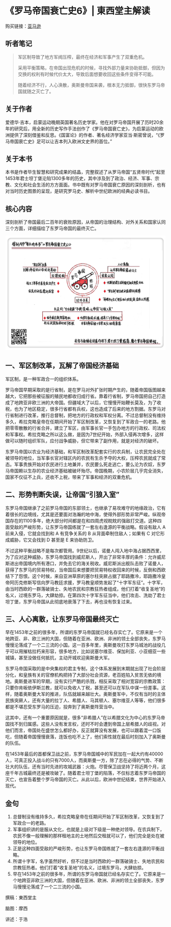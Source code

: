 《罗马帝国衰亡史6》| 東西堂主解读
============================

购买链接：[亚马逊](https://www.amazon.cn/罗马帝国衰亡史-爱德华·吉本/dp/B00OAZ696U/ref=sr_1_2?ie=UTF8&qid=1511095842&sr=8-2&keywords=罗马帝国衰亡史)

听者笔记
------------------------

> 军区制导致了地方军阀压榨，最终在经济和军事产生了双重危机。
>
> 采用平衡策略，在帝国出现危机的时候，寻找外部力量来协助抵御，但因为交换的权利有时候代价太大，导致后面想要收回这些条件变得不可能。
>
> 随着经济不行，人心涣散，奥斯曼帝国来袭，根本无力抵御，很快东罗马帝国就随之灭亡了。

关于作者
------------------------

爱德华·吉本，启蒙运动晚期英国著名历史学家。他在对罗马帝国开展了历时20余年的研究后，用全新的历史写作手法创作了《罗马帝国衰亡史》，为启蒙运动的欧洲提供了深刻借鉴和反思。《国富论》的作者、著名经济学家亚当·斯密曾说，“《罗马帝国衰亡史》足可以让吉本列入欧洲文史界的首位。”

关于本书
------------------------

本书是作者毕生智慧和研究成果的结晶，完整叙述了从罗马帝国“五贤帝时代”起至1453年君士坦丁堡沦陷1300多年的历史，其中涉及到了政治、经济、军事、宗教、文化和社会生活的方方面面。书中既有对罗马帝国衰亡原因的深刻剖析，也有对当时历史图景的呈现，是研究罗马史、解析中世纪欧洲的经典必读书目。

核心内容
------------------------

深刻剖析了帝国最后二百年的衰败原因，从帝国的治理结构、对外关系和国家认同三个方面，详细描绘了东罗马帝国的最终灭亡。
 
![](the-history-of-the-decline-and-fall-of-the-roman-empire-06/001.JPG)

一、军区制改革，瓦解了帝国经济基础
------------------------

军区制，是一种军政合一的组织体系。

罗马帝国早期采取的是行省制，是在罗马对外扩张时期产生的，随着帝国版图越来越大，它把那些被征服的殖民地都收归成行省。靠着行省制，罗马帝国把自己打造成了地跨亚非欧三洲的大帝国。但疆域大了以后，它慢慢开始鞭长莫及，为了收税，也为了地区稳定，很多行省都有兵权，这也造成了后来的地方割据。东罗马对行省制进行改革，推行总督制，把地方的行政权和军权分离。不过总督制没有维持多久，希拉克略皇帝在任期间开始了军区制改革，又恢复到了军政合一的老路。他把零零散散的行省合并，建立了军区，由军事长官一手包办地方的行政权、司法权和军事权。希拉克略之所以这么做，是因为7世纪开始，外部入侵再次增多，这样做可以随时组织军队，应付战争威胁，但它带来了副作用，就是对经济的破坏。

东罗马帝国以农业为经济基础，和军区制改革配套实行的农兵制，让农民完全处在被领导的地位，当军事长官对辖区内的农民有生杀予夺的大权，压榨农民就成了常态。军事贵族开始对农民进行土地兼并，农民要么死走逃亡，要么沦为农奴，东罗马帝国赖以生存的农业经济基础被破坏殆尽。帝国晚期，小农阶层几乎完全消失，国家不仅征不上兵，还收不上税，带来了军事和经济的双重危机。

二、形势判断失误，让帝国“引狼入室”
------------------------

东罗马帝国继承了之前罗马帝国的东部领土，也继承了易攻难守的地缘政治，它有着很长的边境线，尤其是还要面对浩瀚的地中海，使得外部形势非常严峻。纵观帝国存在的1100多年，绝大部分时间都是在和四周虎视眈眈的强敌打交道。这种四面受敌的严峻形势，让东罗马帝国练就了一套左右逢源的平衡战略。假设有敌人 A 前来入侵，它就会找到和 A 有竞争关系的 B 从背面牵制住敌人；如果有 C 对它形成威胁，它又会找到 D 甚至是 E 来协助防卫。

不过这种平衡战略不是每次都管用。9世纪以后，诺曼人闯入地中海占据西西里，为了应对这种威胁，东罗马帝国找到威尼斯人，开出了非常丰厚的条件：允许威尼斯进出帝国境内所有港口，并免去它的海关税收。威尼斯派出舰队击败了诺曼人，获得了东罗马的贸易特权，当帝国后来想要把贸易特权收回来的时候，反倒和西欧结下了怨恨。这个时候，来自亚洲草原的塞尔柱突厥占据了耶路撒冷，耶路撒冷皇帝阿历克修斯写信向罗马教廷求援，罗马教皇顺势发起了“十字军东征”。十字军，由当时西欧的一群落破骑士、失地农民和宗教狂热者组成，他们打着“收复圣地”的名义，过境东罗马，大肆劫掠。在第四次十字军东征当中，他们攻击、洗劫了君士坦丁堡，东罗马帝国从此彻底地衰落了下去，再也没有恢复过来。

三、人心离散，让东罗马帝国最终灭亡
------------------------

早在1453年之前的很多年，所谓的东罗马帝国就已经名存实亡了。它原来是一个地跨亚、非、欧三洲的大国，但随着在亚洲、欧洲、非洲的领土全部丧失，东罗马慢慢沦落成了一个二三流的小国。这一百多年里，奥斯曼攻打东罗马城池的战役几乎可以用摧枯拉朽来形容，很多地方，比如说塞尔维亚、保加利亚、小亚细亚一些城镇，甚至没做任何抵抗，主动开城欢迎奥斯曼大军。

东罗马帝国采取的是中央集权的君主专制，这个体系发展到末期就出现了社会阶层分化，和皇族有关的官僚机构把持了大部分社会资源，老百姓陷入贫苦无依的境地。奥斯曼进军的早期，没有实行严酷的杀戮，相反采取了相对宽容的宗教政策：只要你肯皈依伊斯兰教，就可以免收人丁税，甚至还可以在军队中谋一份差事。这样，随着奥斯曼大军的推进，队伍就越来越壮大。奥斯曼军中，不仅有当时的主体民族突厥人，还有大量的拉丁人、希腊人、马其顿人、塞尔维亚人等等，他们很多都是不堪忍受东罗马的压迫，投奔到了奥斯曼阵营当中。

这其中，还有一个重要原因就是，很多“非希腊人”在以希腊文化为中心的东罗马帝国找不到归属感。这些人没有发言权，还时不时会遭到帝国上层希腊人的歧视。对他们而言，帝国处在盛世怎么都好办，反正就算没有发展，也可以跟着混一口饭吃，但随着帝国慢慢衰落，连饭也吃不上了，他们索性就在最后时刻加入了奥斯曼的队伍。

在1453年最后的首都保卫战之前，东罗马帝国城中的军民加在一起大约有40000人，可真正投入战斗的只有7000人，而奥斯曼一方，除了志在必得的气势、不断壮大的队伍，还有当时先进的攻城武器：火炮。尽管保卫战坚持了将近两个月，这座千年古城最终还是被攻破了。随着君士坦丁堡的陷落，不仅标志着东罗马帝国的灭亡，也宣告着整个罗马帝国的灭亡。从此以后，欧洲中世纪结束，世界开始进入现代。     

金句
------------------------

1. 总督制没有维持多久，希拉克略皇帝在任期间开始了军区制改革，又恢复到了军政合一的老路。
2. 军事组织讲的是服从文化，也就是上级对下级是一种绝对领导。在农兵制下，农民不像一般理解的那样租地主的土地然后交租就可以了，他们完全是处在被领导的地位。
3. 正是这种四面受敌的严峻形势，也让东罗马帝国练就了一套左右逢源的平衡战略。
4. 所谓十字军，名字虽然好听，但不过是当时西欧的一群落破骑士、失地农民和宗教狂热者。他们打着“收复圣地”的名义，过境东罗马，大肆劫掠。
5. 早在1453年之前的很多年，所谓的东罗马帝国就已经名存实亡了。它原来是一个地跨亚非欧三洲的大国，但随着在亚洲、欧洲、非洲的领土全部丧失，东罗马慢慢沦落成了一个二三流的小国。

撰稿：東西堂主

脑图：摩西

讲述：于浩